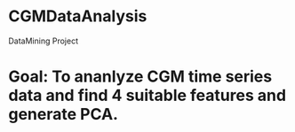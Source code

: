 # CGMDataAnalysis
 DataMining Project
 
 # Goal: To ananlyze CGM time series data and find 4 suitable features and generate PCA.
